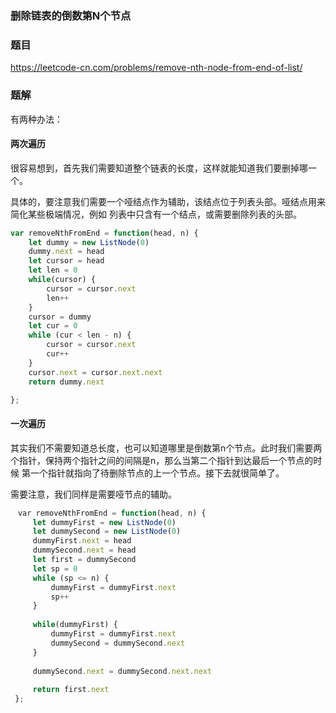 ### 删除链表的倒数第N个节点

### 题目

https://leetcode-cn.com/problems/remove-nth-node-from-end-of-list/

### 题解

有两种办法：

#### 两次遍历

很容易想到，首先我们需要知道整个链表的长度，这样就能知道我们要删掉哪一个。

具体的，要注意我们需要一个哑结点作为辅助，该结点位于列表头部。哑结点用来简化某些极端情况，例如
列表中只含有一个结点，或需要删除列表的头部。

```js
var removeNthFromEnd = function(head, n) {
    let dummy = new ListNode(0)
    dummy.next = head
    let cursor = head
    let len = 0
    while(cursor) {
        cursor = cursor.next
        len++
    }
    cursor = dummy
    let cur = 0
    while (cur < len - n) {
        cursor = cursor.next
        cur++
    }
    cursor.next = cursor.next.next
    return dummy.next

};
```

#### 一次遍历

其实我们不需要知道总长度，也可以知道哪里是倒数第n个节点。此时我们需要两个指针，保持两个指针之间的间隔是n，那么当第二个指针到达最后一个节点的时候
第一个指针就指向了待删除节点的上一个节点。接下去就很简单了。

需要注意，我们同样是需要哑节点的辅助。

```js
　var removeNthFromEnd = function(head, n) {
     let dummyFirst = new ListNode(0)
     let dummySecond = new ListNode(0)
     dummyFirst.next = head
     dummySecond.next = head
     let first = dummySecond
     let sp = 0
     while (sp <= n) {
         dummyFirst = dummyFirst.next
         sp++
     }
     
     while(dummyFirst) {
         dummyFirst = dummyFirst.next
         dummySecond = dummySecond.next
     }
     
     dummySecond.next = dummySecond.next.next
     
     return first.next
 };
```